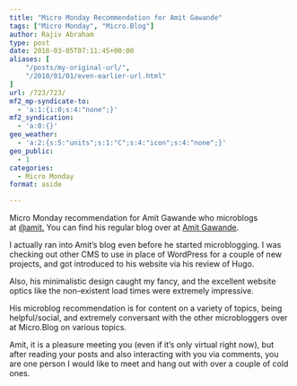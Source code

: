 ```yaml
---
title: "Micro Monday Recommendation for Amit Gawande"
tags: ["Micro Monday", "Micro.Blog"]
author: Rajiv Abraham
type: post
date: 2018-03-05T07:11:45+00:00
aliases: [
    "/posts/my-original-url/",
    "/2010/01/01/even-earlier-url.html"
]
url: /723/723/
mf2_mp-syndicate-to:
  - 'a:1:{i:0;s:4:"none";}'
mf2_syndication:
  - 'a:0:{}'
geo_weather:
  - 'a:2:{s:5:"units";s:1:"C";s:4:"icon";s:4:"none";}'
geo_public:
  - 1
categories:
  - Micro Monday
format: aside

---
```

<p style="text-align: left;">
  Micro Monday recommendation for Amit Gawande who microblogs at <a href="https://micro.blog/amit" target="_blank" rel="noopener">@amit.</a> You can find his regular blog over at <a href="https://www.amitgawande.com/" target="_blank" rel="noopener">Amit Gawande</a>.
</p>

<p style="text-align: left;">
  I actually ran into Amit&#8217;s blog even before he started microblogging. I was checking out other CMS to use in place of WordPress for a couple of new projects, and got introduced to his website via his review of Hugo.
</p>

<p style="text-align: left;">
  Also, his minimalistic design caught my fancy, and the excellent website optics like the non-existent load times were extremely impressive.
</p>

<p style="text-align: left;">
  His microblog recommendation is for content on a variety of topics, being helpful/social, and extremely conversant with the other microbloggers over at Micro.Blog on various topics.
</p>

<p style="text-align: left;">
  Amit, it is a pleasure meeting you (even if it&#8217;s only virtual right now), but after reading your posts and also interacting with you via comments, you are one person I would like to meet and hang out with over a couple of cold ones.
</p>